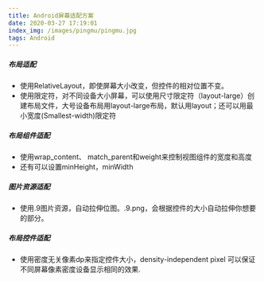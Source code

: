 ```yaml
---
title: Android屏幕适配方案
date: 2020-03-27 17:19:01
index_img: /images/pingmu/pingmu.jpg
tags: Android
---
```

##### 布局适配

- 使用RelativeLayout，即使屏幕大小改变，但控件的相对位置不变。
- 使用限定符，对不同设备大小屏幕，可以使用尺寸限定符（layout-large）创建布局文件，大号设备布局用layout-large布局，默认用layout；还可以用最小宽度(Smallest-width)限定符

##### 布局组件适配

- 使用wrap_content、 match_parent和weight来控制视图组件的宽度和高度
- 还有可以设置minHeight，minWidth

##### 图片资源适配

- 使用.9图片资源，自动拉伸位图。.9.png，会根据控件的大小自动拉伸你想要的部分。

##### 布局控件适配

- 使用密度无关像素dp来指定控件大小，density-independent pixel 可以保证不同屏幕像素密度设备显示相同的效果.